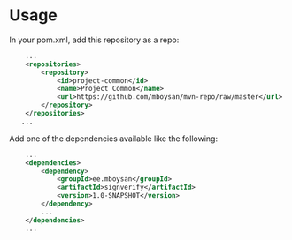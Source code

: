 # Usage

In your pom.xml, add this repository as a repo:

```xml
    ...
    <repositories>
        <repository>
            <id>project-common</id>
            <name>Project Common</name>
            <url>https://github.com/mboysan/mvn-repo/raw/master</url>
        </repository>
    </repositories>
   ...
```

Add one of the dependencies available like the following:

```xml
	...
    <dependencies>
        <dependency>
            <groupId>ee.mboysan</groupId>
            <artifactId>signverify</artifactId>
            <version>1.0-SNAPSHOT</version>
        </dependency>
		...
    </dependencies>
	...
```
